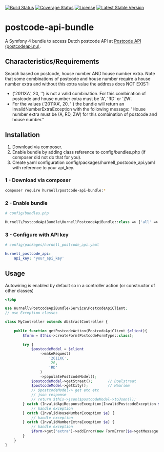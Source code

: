 

[![Build Status](https://travis-ci.org/hurnell/postcode-api-bundle.svg?branch=master)](https://travis-ci.org/hurnell/postcode-api-bundle) [![Coverage Status](https://coveralls.io/repos/github/hurnell/postcode-api-bundle/badge.svg)](https://coveralls.io/github/hurnell/postcode-api-bundle) [![License](https://poser.pugx.org/hurnell/postcode-api-bundle/license)](https://packagist.org/packages/hurnell/postcode-api-bundle) [![Latest Stable Version](https://poser.pugx.org/hurnell/postcode-api-bundle/v/stable)](https://packagist.org/packages/hurnell/postcode-api-bundle)

# postcode-api-bundle

A Symfony 4 bundle to access Dutch postcode API at [Postcode API (postcodeapi.nu)](https://www.postcodeapi.nu/).

## Characteristics/Requirements
Search based on postcode, house number AND house number extra. Note that some combinations of postcode and house number require a house number extra and without this extra value the address does NOT EXIST:
* ('2011XA', 20, '') is not a valid combination. For this combination  of postcode and house number extra must be 'A', 'RD' or 'ZW'.
* For the values ('2011XA', 20, '') the bundle will return an InvalidNumberExtraException with the following message: "House number extra must be (A, RD, ZW) for this combination of postcode and house number."

## Installation
1. Download via composer.
2. Enable bundle by adding class reference to config/bundles.php (if composer did not do that for you).
3. Create yaml configuration config/packages/hurnell_postcode_api.yaml with reference to your api_key.

### 1 - Download via composer
```bash
composer require hurnell/postcode-api-bundle:*
```
### 2 - Enable bundle
```php
# config/bundles.php

Hurnell\PostcodeApiBundle\HurnellPostcodeApiBundle::class => ['all' => true],
```
### 3 - Configure with API key
```yaml
# config/packages/hurnell_postcode_api.yaml

hurnell_postcode_api:
    api_key: 'your_api_key'
```

## Usage

Autowiring is enabled by default so in a controller action (or constructor of other classes)
```php
<?php

use Hurnell\PostcodeApiBundle\Service\PostcodeApiClient;
// use Exception classes

class MyController extends AbstractController {
    
    public function getPostcodeAction(PostcodeApiClient $client){
        $form = $this->createForm(PostcodeFormType::class);
        
        try {
            $postcodeModel = $client
                ->makeRequest(
                    '2011XC',
                     20,
                    'RD'
                )
                ->populatePostcodeModel();
            $postcodeModel->getStreet();       // Doelstraat
            $postcodeModel->getCity();         // Haarlem
            // $postcodeModel-> get etc etc
            // json response
            // return $this->json($postcodeModel->toJson());
        } catch (InvalidApiResponseException|InvalidPostcodeException $e) {
            // handle exception
        } catch (InvalidHouseNumberException $e) {
            // handle exception
        } catch (InvalidNumberExtraException $e) {
            // handle exception
            $form->get('extra')->addError(new FormError($e->getMessage()));
        }
    }
}
```




